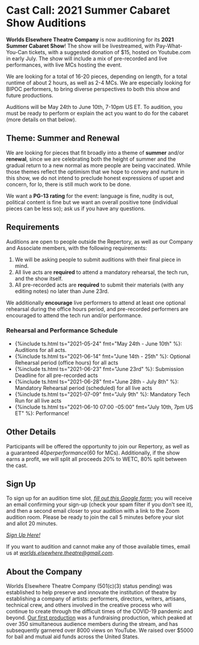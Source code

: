 # **Cast Call: 2021 Summer Cabaret Show Auditions**

**Worlds Elsewhere Theatre Company** is now auditioning for its **2021 Summer Cabaret Show**! The show will be livestreamed, with Pay-What-You-Can tickets, with a suggested donation of $15, hosted on Youtube.com in early July. The show will include a mix of pre-recorded and live performances, with live MCs hosting the event.

We are looking for a total of 16-20 pieces, depending on length, for a total runtime of about 2 hours, as well as 2-4 MCs. We are especially looking for BIPOC performers, to bring diverse perspectives to both this show and future productions.

Auditions will be May 24th to June 10th, 7-10pm US ET. To audition, you must be ready to perform or explain the act you want to do for the cabaret (more details on that below).

## Theme: Summer and Renewal

We are looking for pieces that fit broadly into a theme of **summer** and/or **renewal**, since we are celebrating both the height of summer and the gradual return to a new normal as more people are being vaccinated. While those themes reflect the optimism that we hope to convey and nurture in this show, we do not intend to preclude honest expressions of upset and concern, for lo, there is still much work to be done.

We want a **PG-13 rating** for the event: language is fine, nudity is out, political content is fine but we want an overall positive tone (individual pieces can be less so); ask us if you have any questions.

## Requirements

Auditions are open to people outside the Repertory, as well as our Company and Associate members, with the following requirements:

1. We will be asking people to submit auditions with their final piece in mind.
2. All live acts are **required** to attend a mandatory rehearsal, the tech run, and the show itself.
3. All pre-recorded acts are **required** to submit their materials (with any editing notes) no later than June 23rd.

We additionally **encourage** live performers to attend at least one optional rehearsal during the office hours period, and pre-recorded performers are encouraged to attend the tech run and/or performance.

### Rehearsal and Performance Schedule

- {%include ts.html ts="2021-05-24" fmt="May 24th - June 10th" %}: Auditions for all acts.
- {%include ts.html ts="2021-06-14" fmt="June 14th - 25th" %}: Optional Rehearsal period (office hours) for all acts
- {%include ts.html ts="2021-06-23" fmt="June 23rd" %}: Submission Deadline for all pre-recorded acts
- {%include ts.html ts="2021-06-28" fmt="June 28th - July 8th" %}: Mandatory Rehearsal period (scheduled) for all live acts
- {%include ts.html ts="2021-07-09" fmt="July 9th" %}: Mandatory Tech Run for all live acts
- {%include ts.html ts="2021-06-10 07:00 -05:00" fmt="July 10th, 7pm US ET" %}: Performance!

## Other Details

Participants will be offered the opportunity to join our Repertory, as well as a guaranteed $40 per performance ($60 for MCs). Additionally, if the show earns a profit, we will split all proceeds 20% to WETC, 80% split between the cast.

## Sign Up

To sign up for an audition time slot, [<i ext>fill out this Google form</i>][audition-form]; you will receive an email confirming your sign-up (check your spam filter if you don't see it), and then a second email closer to your audition with a link to the Zoom audition room. Please be ready to join the call 5 minutes before your slot and allot 20 minutes.

[<i ext cta>Sign Up Here!</i>][audition-form]

If you want to audition and cannot make any of those available times, email us at [<i email>worlds.elsewhere.theatre@gmail.com</i>](mailto:worlds.elsewhere.theatre@gmail.com).

[audition-form]: <https://forms.gle/e6KuBSUq5qU4jGPD7> "Summer '21 Cabaret Audition Form"

## About the Company

Worlds Elsewhere Theatre Company (501(c)(3) status pending) was established to help preserve and innovate the institution of theatre by establishing a company of artists: performers, directors, writers, artisans, technical crew, and others involved in the creative process who will continue to create through the difficult times of the COVID-19 pandemic and beyond. [Our first production](/shows/2020.06/midsummer) was a fundraising production, which peaked at over 350 simultaneous audience members during the stream, and has subsequently garnered over 8000 views on YouTube. We raised over $5000 for bail and mutual aid funds across the United States.
